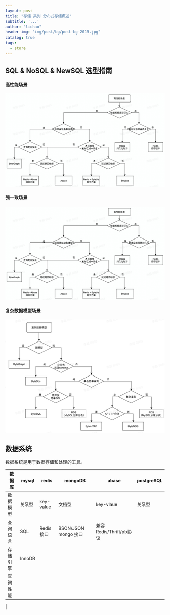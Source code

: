 ```yaml
---
layout: post
title: "存储 系列 分布式存储概述"
subtitle: '...'
author: "lichao"
header-img: "img/post/bg/post-bg-2015.jpg"
catalog: true
tags:
  - store
---
```


## SQL & NoSQL & NewSQL 选型指南

#### 高性能场景
![高性能场景决策树](/img/post/store/高性能场景决策树.jpg)
#### 强一致场景
![场景决策树](/img/post/store/高性能场景决策树.jpg)
#### 复杂数据模型场景
![复杂数据模型](/img/post/store/复杂数据模型.png)

## 数据系统
数据系统是用于数据存储和处理的工具。

|   数据库     |   mysql   |    redis      |     mongoDB           |            abase             |    postgreSQL   |
|    ----     |   ----    |    ----       |     ----              |              ----            |      ----       |
|   数据模型    |  关系型   |   key-value   |     文档型              |        key-vlaue             |      关系型     |
|   查询语言    |  SQL     |   Redis接口    | BSON/JSON mongo 接口   |   兼容 Redis/Thrift/pb协议     |                |
|   存储引擎    |  InnoDB  |
|   查询性能    |
|   
